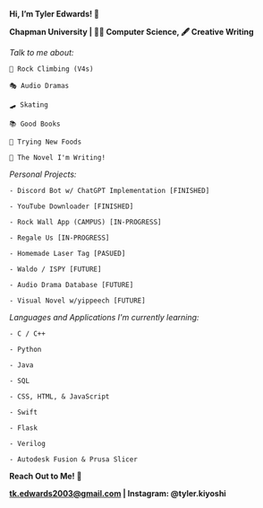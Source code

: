 **Hi, I’m Tyler Edwards! 👋**

**Chapman University | 🧑‍💻 Computer Science, 🖋 Creative Writing**



*Talk to me about:* 

    🧗 Rock Climbing (V4s)
	
    🎭 Audio Dramas
	
    🛹 Skating 
	
    📚 Good Books 
	
    🥘 Trying New Foods
	
    📝 The Novel I'm Writing! 


*Personal Projects:*

    - Discord Bot w/ ChatGPT Implementation [FINISHED] 
	
    - YouTube Downloader [FINISHED] 

    - Rock Wall App (CAMPUS) [IN-PROGRESS]

    - Regale Us [IN-PROGRESS]
	
    - Homemade Laser Tag [PASUED] 

    - Waldo / ISPY [FUTURE]

    - Audio Drama Database [FUTURE]
	
    - Visual Novel w/yippeech [FUTURE] 


*Languages and Applications I'm currently learning:*

    - C / C++
	
    - Python
	
    - Java 

    - SQL
	
    - CSS, HTML, & JavaScript

    - Swift

    - Flask
	
    - Verilog 
	
    - Autodesk Fusion & Prusa Slicer

**Reach Out to Me! 🤝**

**tk.edwards2003@gmail.com | Instagram: @tyler.kiyoshi**
